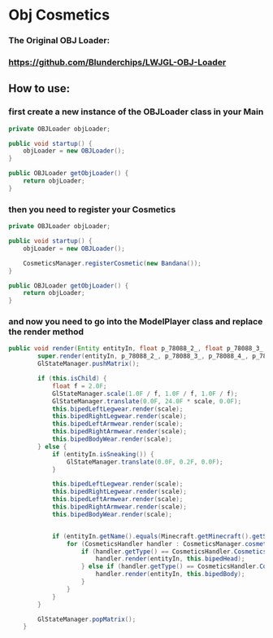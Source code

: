 # Obj Cosmetics

### The Original OBJ Loader:

### https://github.com/Blunderchips/LWJGL-OBJ-Loader

## How to use:

### first create a new instance of the OBJLoader class in your Main

````java 
private OBJLoader objLoader;

public void startup() {
    objLoader = new OBJLoader();
}

public OBJLoader getObjLoader() {
    return objLoader;
}
````

### then you need to register your Cosmetics

````java 
private OBJLoader objLoader;

public void startup() {
    objLoader = new OBJLoader();

    CosmeticsManager.registerCosmetic(new Bandana());
}

public OBJLoader getObjLoader() {
    return objLoader;
}
````

### and now you need to go into the ModelPlayer class and replace the render method

````java 
public void render(Entity entityIn, float p_78088_2_, float p_78088_3_, float p_78088_4_, float p_78088_5_, float p_78088_6_, float scale) {
        super.render(entityIn, p_78088_2_, p_78088_3_, p_78088_4_, p_78088_5_, p_78088_6_, scale);
        GlStateManager.pushMatrix();

        if (this.isChild) {
            float f = 2.0F;
            GlStateManager.scale(1.0F / f, 1.0F / f, 1.0F / f);
            GlStateManager.translate(0.0F, 24.0F * scale, 0.0F);
            this.bipedLeftLegwear.render(scale);
            this.bipedRightLegwear.render(scale);
            this.bipedLeftArmwear.render(scale);
            this.bipedRightArmwear.render(scale);
            this.bipedBodyWear.render(scale);
        } else {
            if (entityIn.isSneaking()) {
                GlStateManager.translate(0.0F, 0.2F, 0.0F);
            }

            this.bipedLeftLegwear.render(scale);
            this.bipedRightLegwear.render(scale);
            this.bipedLeftArmwear.render(scale);
            this.bipedRightArmwear.render(scale);
            this.bipedBodyWear.render(scale);


            if (entityIn.getName().equals(Minecraft.getMinecraft().getSession().getProfile().getName())) {
                for (CosmeticsHandler handler : CosmeticsManager.cosmetics) {
                    if (handler.getType() == CosmeticsHandler.CosmeticsType.HAT) {
                        handler.render(entityIn, this.bipedHead);
                    } else if (handler.getType() == CosmeticsHandler.CosmeticsType.BODY) {
                        handler.render(entityIn, this.bipedBody);
                    }
                }
            }
        }

        GlStateManager.popMatrix();
    }
````
